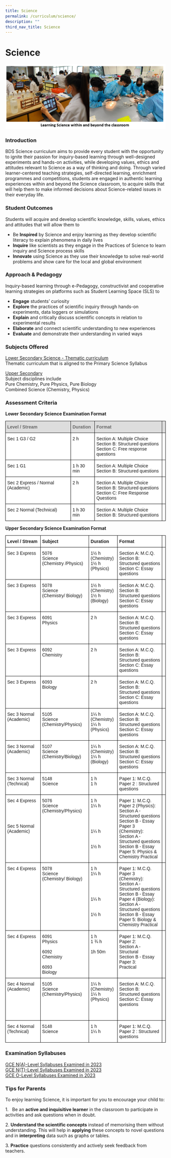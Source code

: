 ```yaml
---
title: Science
permalink: /curriculum/science/
description: ""
third_nav_title: Science
---
```

Science
=======

![](/images/Learning%20Sc%20WithinnBeyong.jpeg)


### Introduction

BDS Science curriculum aims to provide every student with the opportunity to ignite their passion for inquiry-based learning through well-designed experiments and hands-on activities, while developing values, ethics and attitudes relevant to Science as a way of thinking and doing. Through varied learner-centered teaching strategies, self-directed learning, enrichment programmes and competitions, students are engaged in authentic learning experiences within and beyond the Science classroom, to acquire skills that will help them to make informed decisions about Science-related issues in their everyday life.

### Student Outcomes

Students will acquire and develop scientific knowledge, skills, values, ethics and attitudes that will allow them to&nbsp;

*   Be&nbsp;<b>Inspired</b>&nbsp;by Science and enjoy learning as they develop scientific literacy to explain phenomena in daily lives
*   <b>Inquire</b>&nbsp;like scientists as they engage in the Practices of Science to learn inquiry and Science process skills
*   <b>Innovate</b>&nbsp;using Science as they use their knowledge to solve real-world problems and show care for the local and global environment



### Approach &amp; Pedagogy

Inquiry-based learning through e-Pedagogy, constructivist and cooperative learning strategies on platforms such as Student Learning Space (SLS) to

*   <b>Engage</b>&nbsp;students’ curiosity
*   <b>Explore</b>&nbsp;the practices of scientific inquiry through hands-on experiments, data loggers or simulations
*   <b>Explain</b>&nbsp;and critically discuss scientific concepts in relation to experimental results
*   <b>Elaborate</b>&nbsp;and connect scientific understanding to new experiences
*   <b>Evaluate</b>&nbsp;and demonstrate their understanding in varied ways


### Subjects Offered

<u>Lower Secondary Science - Thematic curriculum</u>  
Thematic curriculum that is aligned to the Primary Science Syllabus  
  
<u>Upper Secondary</u>    
Subject disciplines include  
Pure Chemistry, Pure Physics, Pure Biology  
Combined Science (Chemistry, Physics)


### Assessment Criteria

<b>Lower Secondary Science Examination Format</b>

<style type="text/css">
.tg  {border-collapse:collapse;border-spacing:0;}
.tg td{border-color:black;border-style:solid;border-width:1px;font-family:Arial, sans-serif;font-size:14px;
  overflow:hidden;padding:10px 5px;word-break:normal;}
.tg th{border-color:black;border-style:solid;border-width:1px;font-family:Arial, sans-serif;font-size:14px;
  font-weight:normal;overflow:hidden;padding:10px 5px;word-break:normal;}
.tg .tg-e14l{background-color:#DDD;color:#666;font-weight:bold;text-align:left;vertical-align:top}
.tg .tg-ktyi{background-color:#FFF;text-align:left;vertical-align:top}
</style>
<table class="tg">
<thead>
  <tr>
    <th class="tg-e14l"><span style="font-weight:700;color:#666;background-color:transparent">Level / Stream </span></th>
    <th class="tg-e14l"><span style="font-weight:700;color:#666;background-color:transparent">Duration</span></th>
    <th class="tg-e14l"><span style="font-weight:700;color:#666;background-color:transparent">Format</span></th>
    <th class="tg-e14l"><span style="font-weight:700;color:#666;background-color:transparent"></span></th>
  </tr>
</thead>
<tbody>
  <tr>
    <td class="tg-ktyi"><span style="background-color:transparent">Sec 1 G3 / G2</span></td>
    <td class="tg-ktyi"><span style="background-color:transparent">2 h</span></td>
    <td class="tg-ktyi"><span style="background-color:transparent">Section A: Multiple Choice </span><br><span style="background-color:transparent">Section B: Structured questions </span><br><span style="background-color:transparent">Section C: Free response questions </span></td>
    <td class="tg-ktyi"><span style="background-color:transparent"> </span><br><span style="background-color:transparent"> </span><br><span style="background-color:transparent"> </span></td>
  </tr>
  <tr>
    <td class="tg-ktyi"><span style="background-color:transparent">Sec 1 G1</span></td>
    <td class="tg-ktyi"><span style="background-color:transparent">1 h 30 min</span></td>
    <td class="tg-ktyi"><span style="background-color:transparent">Section A: Multiple Choice </span><br><span style="background-color:transparent">Section B: Structured questions </span><br><span style="background-color:transparent"> </span></td>
    <td class="tg-ktyi"><span style="background-color:transparent"> </span><br><span style="background-color:transparent"> </span><br><span style="background-color:transparent"> </span></td>
  </tr>
  <tr>
    <td class="tg-ktyi"><span style="background-color:transparent">Sec 2 Express / Normal (Academic)</span></td>
    <td class="tg-ktyi"><span style="background-color:transparent">2 h</span></td>
    <td class="tg-ktyi"><span style="background-color:transparent">Section A: Multiple Choice </span><br><span style="background-color:transparent">Section B: Structured questions <br>Section C: Free Response Questions</span>
		</td>
    <td class="tg-ktyi"><span style="background-color:transparent"></span><br><span style="background-color:transparent"></span></td>
  </tr>
  <tr>
    
  </tr><tr>
    <td class="tg-ktyi"><span style="background-color:transparent">Sec 2 Normal (Technical)</span></td>
    <td class="tg-ktyi"><span style="background-color:transparent">1 h 30 min</span></td>
    <td class="tg-ktyi"><span style="background-color:transparent">Section A: Multiple Choice </span><br><span style="background-color:transparent">Section B: Structured questions </span></td>
    <td class="tg-ktyi"><span style="background-color:transparent"></span><br><span style="background-color:transparent"></span></td>
  </tr>
</tbody>
</table>


<b>Upper Secondary Science Examination Format</b>

<style type="text/css">
.tg  {border-collapse:collapse;border-spacing:0;}
.tg td{border-color:black;border-style:solid;border-width:1px;font-family:Arial, sans-serif;font-size:14px;
  overflow:hidden;padding:10px 5px;word-break:normal;}
.tg th{border-color:black;border-style:solid;border-width:1px;font-family:Arial, sans-serif;font-size:14px;
  font-weight:normal;overflow:hidden;padding:10px 5px;word-break:normal;}
.tg .tg-dgl5{background-color:#FFF;font-weight:bold;text-align:left;vertical-align:top}
.tg .tg-ktyi{background-color:#FFF;text-align:left;vertical-align:top}
</style>
<table class="tg">
<thead>
  <tr>
    <th class="tg-dgl5">Level / Stream</th>
    <th class="tg-dgl5">Subject</th>
    <th class="tg-dgl5">Duration</th>
    <th class="tg-dgl5">Format</th>
    <th class="tg-dgl5"></th>
  </tr>
</thead>
<tbody>
  <tr>
    <td class="tg-ktyi">Sec 3 Express</td>
    <td class="tg-ktyi">5076 <br>Science <br>(Chemistry /Physics)</td>
    <td class="tg-ktyi">1½ h<br>(Chemistry) <br>1½ h (Physics)</td>
    <td class="tg-ktyi">Section A: M.C.Q. <br>Section B: Structured questions <br>Section C: Essay questions</td>
    <td class="tg-ktyi"></td>
  </tr>
  <tr>
    <td class="tg-ktyi">Sec 3 Express</td>
    <td class="tg-ktyi">5078 <br>Science <br>(Chemistry/ Biology) </td>
    <td class="tg-ktyi">1½ h <br>(Chemistry) <br>1½ h<br>(Biology)</td>
    <td class="tg-ktyi">Section A: M.C.Q. <br>Section B: Structured questions <br>Section C: Essay questions</td>
    <td class="tg-ktyi"></td>
  </tr>
  <tr>
    <td class="tg-ktyi">Sec 3 Express</td>
    <td class="tg-ktyi">6091 <br>Physics</td>
    <td class="tg-ktyi">2 h</td>
    <td class="tg-ktyi">Section A: M.C.Q. <br>Section B: Structured questions <br>Section C: Essay questions</td>
    <td class="tg-ktyi"></td>
  </tr>
  <tr>
    <td class="tg-ktyi">Sec 3 Express</td>
    <td class="tg-ktyi">6092<br>Chemistry</td>
    <td class="tg-ktyi">2 h</td>
    <td class="tg-ktyi">Section A: M.C.Q. <br>Section B: Structured questions <br>Section C: Essay questions</td>
    <td class="tg-ktyi"></td>
  </tr>
  <tr>
    <td class="tg-ktyi">Sec 3 Express</td>
    <td class="tg-ktyi">6093 <br>Biology </td>
    <td class="tg-ktyi">2 h</td>
    <td class="tg-ktyi">Section A: M.C.Q. <br>Section B: Structured questions <br>Section C: Essay questions</td>
    <td class="tg-ktyi"></td>
  </tr>
  <tr>
    <td class="tg-ktyi">Sec 3 Normal (Academic)</td>
    <td class="tg-ktyi">5105 <br>Science <br>(Chemistry/Physics) </td>
    <td class="tg-ktyi">1¼ h <br>(Chemistry) <br>1¼ h<br>(Physics) </td>
    <td class="tg-ktyi">Section A: M.C.Q. <br>Section B: Structured questions <br>Section C: Essay questions</td>
    <td class="tg-ktyi"></td>
  </tr>
  <tr>
    <td class="tg-ktyi">Sec 3 Normal (Academic)</td>
    <td class="tg-ktyi">5107<br>Science <br>(Chemistry/Biology) </td>
    <td class="tg-ktyi">1¼ h <br>(Chemistry) <br>1¼ h<br>(Biology) </td>
    <td class="tg-ktyi">Section A: M.C.Q. <br>Section B: Structured questions <br>Section C: Essay questions</td>
    <td class="tg-ktyi"></td>
  </tr>
  <tr>
    <td class="tg-ktyi">Sec 3 Normal (Technical)</td>
    <td class="tg-ktyi">5148 <br>Science </td>
    <td class="tg-ktyi">1 h <br>1 h </td>
    <td class="tg-ktyi">Paper 1: M.C.Q. <br>Paper 2 : Structured questions</td>
    <td class="tg-ktyi"><br></td>
  </tr>
  <tr>
    <td class="tg-ktyi">Sec 4 Express <br><br><br><br><br>Sec 5 Normal <br>(Academic) </td>
    <td class="tg-ktyi">5076 <br>Science (Chemistry/Physics) <br><br><br><br><br><br></td>
    <td class="tg-ktyi">1 h <br>1¼ h <br><br><br><br><br>1¼ h <br><br><br>1½ h </td>
    <td class="tg-ktyi">Paper 1: M.C.Q. <br>Paper 2 (Physics): <br>Section A - Structured questions <br>Section B - Essay <br>Paper 3 (Chemistry): <br>Section A - Structured questions <br>Section B - Essay <br>Paper 5: Physics &amp; Chemistry Practical </td>
    <td class="tg-ktyi"><br><br><br></td>
  </tr>
  <tr>
    <td class="tg-ktyi">Sec 4 Express </td>
    <td class="tg-ktyi">5078 <br>Science <br>(Chemistry/ Biology) </td>
    <td class="tg-ktyi">1 h <br>1¼ h <br><br><br><br><br>1¼ h <br><br><br>1½ h</td>
    <td class="tg-ktyi">Paper 1: M.C.Q. <br>Paper 3 (Chemistry): <br>Section A - Structured questions <br>Section B - Essay <br>Paper 4 (Biology): <br>Section A - Structured questions <br>Section B - Essay <br>Paper 5: Biology &amp; Chemistry Practical</td>
    <td class="tg-ktyi"></td>
  </tr>
  <tr>
    <td class="tg-ktyi">Sec 4 Express</td>
    <td class="tg-ktyi">6091<br>Physics<br><br>6092<br>Chemistry<br><br>6093<br>Biology</td>
    <td class="tg-ktyi">1 h<br>1 ¾ h <br> <br>1h 50m</td>
    <td class="tg-ktyi">Paper 1: M.C.Q.<br>Paper 2: <br>Section A - Structural<br>Section B - Essay<br>Paper 3:<br>Practical</td>
    <td class="tg-ktyi"></td>
  </tr>
  <tr>
    <td class="tg-ktyi">Sec 4 Normal <br>(Academic)</td>
    <td class="tg-ktyi">5105<br>Science<br>(Chemistry/Physics) </td>
    <td class="tg-ktyi">1¼ h <br>(Chemistry)<br>1¼ h <br>(Physics)</td>
    <td class="tg-ktyi">Section A: M.C.Q.<br>Section B: Structured questions<br>Section C: Essay questions<br><br><br></td>
    <td class="tg-ktyi"></td>
  </tr>
  <tr>
    <td class="tg-ktyi">Sec 4 Normal <br>(Technical)</td>
    <td class="tg-ktyi">5148<br>Science</td>
    <td class="tg-ktyi">1 h<br>1¼ h </td>
    <td class="tg-ktyi">Paper 1: M.C.Q.<br>Paper 2 : Structured questions</td>
    <td class="tg-ktyi"></td>
  </tr>
</tbody>
</table>


### Examination Syllabuses

[GCE N(A)-Level Syllabuses Examined in 2023](https://www.seab.gov.sg/home/examinations/gce-n(a)-level/n(a)-level-syllabuses-examined-for-school-candidates-2023)  
[GCE N(T)-Level Syllabuses Examined in 2023](https://www.seab.gov.sg/home/examinations/gce-n(t)-level/n(t)-level-syllabuses-examined-for-school-candidates-2023)  
[GCE O-Level Syllabuses Examined in 2023](https://www.seab.gov.sg/home/examinations/gce-o-level/o-level-syllabuses-examined-for-school-candidates-2023)



### Tips for Parents

To enjoy learning Science, it is important for you to encourage your child to:

1\. &nbsp; Be an <b>active and inquisitive learner</b> in the classroom to participate in activities and ask questions when in doubt.&nbsp;

2\. <b>Understand the scientific concepts</b> instead of memorising them without understanding. This will help in <b>applying</b> these concepts to novel questions and in <b>interpreting</b> data such as graphs or tables.

3\. <b>Practice</b> questions consistently and actively seek feedback from teachers.